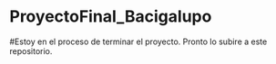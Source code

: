 # ProyectoFinal_Bacigalupo
#Estoy en el proceso de terminar el proyecto. Pronto lo subire a este repositorio. 


